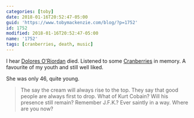 ```yaml
---
categories: [toby]
date: 2018-01-16T20:52:47-05:00
guid: 'https://www.tobymackenzie.com/blog/?p=1752'
id: 1752
modified: 2018-01-16T20:52:47-05:00
name: '1752'
tags: [cranberries, death, music]
---
```


I hear [Dolores O'Riordan](https://en.wikipedia.org/wiki/Dolores_O%27Riordan) died.  Listened to some [Cranberries](https://en.wikipedia.org/wiki/The_Cranberries) in memory.<!--more-->  A favourite of my youth and still well liked.

She was only 46, quite young.

> The say the cream will always
> rise to the top.
> They say that good people
> are always first to drop.
> What of Kurt Cobain?
> Will his presence still remain?
> Remember J.F.K.?
> Ever saintly in a way.
> Where are you now?
